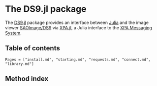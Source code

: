 # The DS9.jl package

The [DS9.jl](https://github.com/emmt/DS9.jl) package provides an interface
between [Julia](http://julialang.org/) and the image viewer
[SAOImage/DS9](http://ds9.si.edu/site/Home.html) via
[XPA.jl](https://github.com/emmt/XPA.jl), a Julia interface to the [XPA
Messaging System](https://github.com/ericmandel/xpa).



## Table of contents

```@contents
Pages = ["install.md", "starting.md", "requests.md", "connect.md", "library.md"]
```


## Method index

```@index
```
